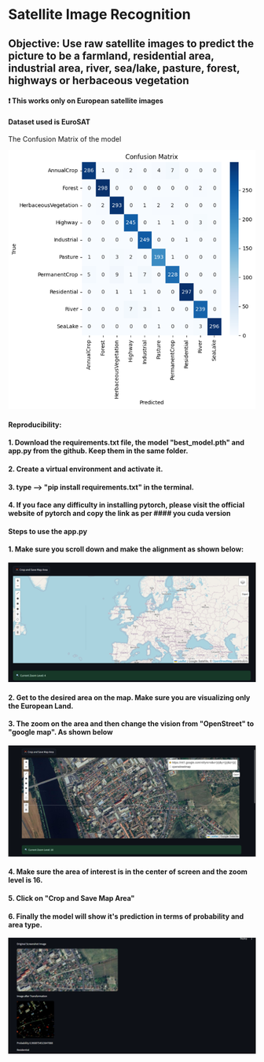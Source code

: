 # Satellite Image Recognition

## Objective: Use raw satellite images to predict the picture to be a farmland, residential area, industrial area, river, sea/lake, pasture, forest, highways or herbaceous vegetation

#### ❗ This works only on European satellite images

#### Dataset used is EuroSAT

The Confusion Matrix of the model

!["Confusion Matrix"](output_images/confusion_matrix.png)


#### Reproducibility:

#### 1. Download the requirements.txt file, the model "best_model.pth" and app.py from the github. Keep them in the same folder.
#### 2. Create a virtual environment and activate it.
#### 3. type --> "pip install requirements.txt" in the terminal.
#### 4. If you face any difficulty in installing pytorch, please visit the official website of pytorch and copy the link as per #### you cuda version


#### Steps to use the app.py

#### 1. Make sure you scroll down and make the alignment as shown below:

!["Map_alignment"](output_images/map_pic.PNG)

#### 2. Get to the desired area on the map. Make sure you are visualizing only the European Land.
#### 3. The zoom on the area and then change the vision from "OpenStreet" to "google map". As shown below

!["Map_change_instructions"](output_images/map_change.png)


#### 4. Make sure the area of interest is in the center of screen and the zoom level is 16.
#### 5. Click on "Crop and Save Map Area"
#### 6. Finally the model will show it's prediction in terms of probability and area type.

!["Final_image"](output_images/final_model_decision.PNG)

